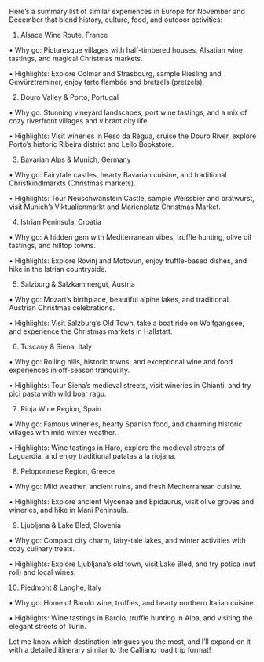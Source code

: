 Here’s a summary list of similar experiences in Europe for November and December that blend history, culture, food, and outdoor activities:

  

1. Alsace Wine Route, France

  

• Why go: Picturesque villages with half-timbered houses, Alsatian wine tastings, and magical Christmas markets.

• Highlights: Explore Colmar and Strasbourg, sample Riesling and Gewürztraminer, enjoy tarte flambée and bretzels (pretzels).

  

2. Douro Valley & Porto, Portugal

  

• Why go: Stunning vineyard landscapes, port wine tastings, and a mix of cozy riverfront villages and vibrant city life.

• Highlights: Visit wineries in Peso da Régua, cruise the Douro River, explore Porto’s historic Ribeira district and Lello Bookstore.

  

3. Bavarian Alps & Munich, Germany

  

• Why go: Fairytale castles, hearty Bavarian cuisine, and traditional Christkindlmarkts (Christmas markets).

• Highlights: Tour Neuschwanstein Castle, sample Weissbier and bratwurst, visit Munich’s Viktualienmarkt and Marienplatz Christmas Market.

  

4. Istrian Peninsula, Croatia

  

• Why go: A hidden gem with Mediterranean vibes, truffle hunting, olive oil tastings, and hilltop towns.

• Highlights: Explore Rovinj and Motovun, enjoy truffle-based dishes, and hike in the Istrian countryside.

  

5. Salzburg & Salzkammergut, Austria

  

• Why go: Mozart’s birthplace, beautiful alpine lakes, and traditional Austrian Christmas celebrations.

• Highlights: Visit Salzburg’s Old Town, take a boat ride on Wolfgangsee, and experience the Christmas markets in Hallstatt.

  

6. Tuscany & Siena, Italy

  

• Why go: Rolling hills, historic towns, and exceptional wine and food experiences in off-season tranquility.

• Highlights: Tour Siena’s medieval streets, visit wineries in Chianti, and try pici pasta with wild boar ragu.

  

7. Rioja Wine Region, Spain

  

• Why go: Famous wineries, hearty Spanish food, and charming historic villages with mild winter weather.

• Highlights: Wine tastings in Haro, explore the medieval streets of Laguardia, and enjoy traditional patatas a la riojana.

  

8. Peloponnese Region, Greece

  

• Why go: Mild weather, ancient ruins, and fresh Mediterranean cuisine.

• Highlights: Explore ancient Mycenae and Epidaurus, visit olive groves and wineries, and hike in Mani Peninsula.

  

9. Ljubljana & Lake Bled, Slovenia

  

• Why go: Compact city charm, fairy-tale lakes, and winter activities with cozy culinary treats.

• Highlights: Explore Ljubljana’s old town, visit Lake Bled, and try potica (nut roll) and local wines.

  

10. Piedmont & Langhe, Italy

  

• Why go: Home of Barolo wine, truffles, and hearty northern Italian cuisine.

• Highlights: Wine tastings in Barolo, truffle hunting in Alba, and visiting the elegant streets of Turin.

  

Let me know which destination intrigues you the most, and I’ll expand on it with a detailed itinerary similar to the Calliano road trip format!